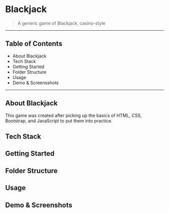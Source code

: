 # Blackjack
> A generic game of Blackjack, casino-style
---
## Table of Contents
- About Blackjack
- Tech Stack
- Getting Started
- Folder Structure
- Usage
- Demo & Screensshots
---


## About Blackjack
This game was created after picking up the basics of HTML, CSS, Bootstrap, and JavaScript to put them into practice.



## Tech Stack
## Getting Started
## Folder Structure
## Usage
## Demo & Screenshots
